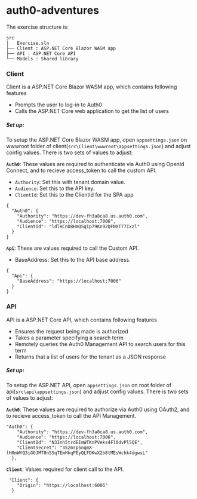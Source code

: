 # auth0-adventures

The exercise structure is: 

```
src
│   Exercise.sln
├── Client : ASP.NET Core Blazor WASM app
├── API : ASP.NET Core API
└── Models : Shared library 
```


### Client 

Client is a ASP.NET Core Blazor WASM app, which contains following features 

- Prompts the user to log-in to Auth0
- Calls the ASP.NET Core web application to get the list of users

##### Set up: 

To setup the ASP.NET Core Blazor WASM app, open `appsettings.json` on wwwroot folder of client(`src\Client\wwwroot\appsettings.json`) and adjust config values. There is two sets of values to adjust: 

**`Auth0`**: These values are required to authenticate via Auth0 using OpenId Connect, and to recieve access_token to call the custom API.

- `Authority`: Set this with tenant domain value. 
- `Audience`: Set this to the API key.
- `ClientId`: Set this to the ClientId for the SPA app 

```
{
  "Auth0": {
    "Authority": "https://dev-fh3a8ca8.us.auth0.com",
    "Audience": "https://localhost:7006",
    "ClientId": "ldlHCnD8HmQSqip79Kn92QFNXT77Ixzl"
  }
}
```

**`Api`**: These are values required to call the Custom API.

- BaseAddress: Set this to the API base address.

```
{
  "Api": {
    "BaseAddress": "https://localhost:7006"
  }
}
```

### API 

API is a ASP.NET Core API, which contains following features 

- Ensures the request being made is authorized
- Takes a parameter specifying a search term
- Remotely queries the Auth0 Management API to search users for this term
- Returns that a list of users for the tenant as a JSON response

##### Set up: 

To setup the ASP.NET API, open `appsettings.json` on root folder of api(`src\api\appsettings.json`) and adjust config values. There is two sets of values to adjust: 

**`Auth0`**: These values are required to authorize via Auth0 using OAuth2, and to recieve access_token to call the API Management.

```
"Auth0": {
    "Authority": "https://dev-fh3a8ca8.us.auth0.com",
    "Audience": "https://localhost:7006",
    "ClientId": "N3Inh5trdEImWTKnPVeks4Fl0dvPl5QE",
    "ClientSecret": "35zmrp5nqmX-lH0mWYQ3iGOJMT8nSSqTEmHkqPEyQLFDKwX2b8tMEsWchk4dgwsL"
  },
```

**`Client`**: Values required for client call to the API.

```
 "Client": {
    "Origin": "https://localhost:6006"
  }
 ```

